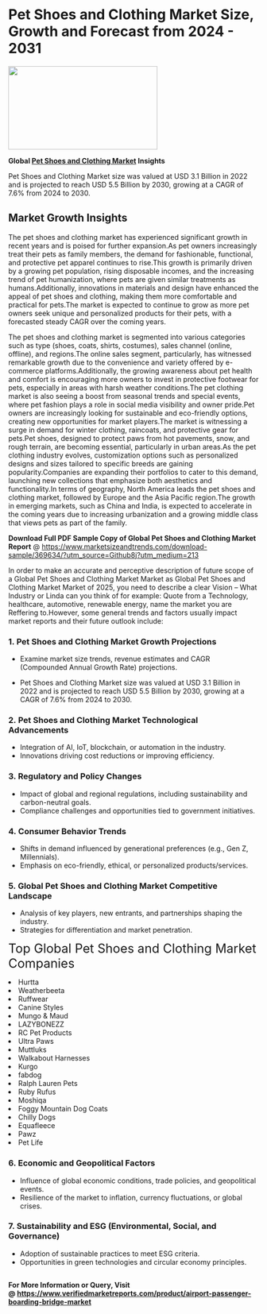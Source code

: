 <H1>Pet Shoes and Clothing Market Size, Growth and Forecast from 2024 - 2031</H1><img class="aligncenter size-medium wp-image-584254" src="https://thirdeyenews.in/wp-content/uploads/2024/09/Global-Market-Research-300x168.jpeg" alt="" width="300" height="168" /><p><strong>Global&nbsp;<a href="https://www.marketsizeandtrends.com/download-sample/369634/?utm_source=Github8j?utm_medium=213">Pet Shoes and Clothing Market</a> Insights</strong></p><p>Pet Shoes and Clothing Market size was valued at USD 3.1 Billion in 2022 and is projected to reach USD 5.5 Billion by 2030, growing at a CAGR of 7.6% from 2024 to 2030.</p><p><h2>Market Growth Insights</h2> <p>The pet shoes and clothing market has experienced significant growth in recent years and is poised for further expansion.As pet owners increasingly treat their pets as family members, the demand for fashionable, functional, and protective pet apparel continues to rise.This growth is primarily driven by a growing pet population, rising disposable incomes, and the increasing trend of pet humanization, where pets are given similar treatments as humans.Additionally, innovations in materials and design have enhanced the appeal of pet shoes and clothing, making them more comfortable and practical for pets.The market is expected to continue to grow as more pet owners seek unique and personalized products for their pets, with a forecasted steady CAGR over the coming years.</p> <p>The pet shoes and clothing market is segmented into various categories such as type (shoes, coats, shirts, costumes), sales channel (online, offline), and regions.The online sales segment, particularly, has witnessed remarkable growth due to the convenience and variety offered by e-commerce platforms.Additionally, the growing awareness about pet health and comfort is encouraging more owners to invest in protective footwear for pets, especially in areas with harsh weather conditions.The pet clothing market is also seeing a boost from seasonal trends and special events, where pet fashion plays a role in social media visibility and owner pride.Pet owners are increasingly looking for sustainable and eco-friendly options, creating new opportunities for market players.The market is witnessing a surge in demand for winter clothing, raincoats, and protective gear for pets.Pet shoes, designed to protect paws from hot pavements, snow, and rough terrain, are becoming essential, particularly in urban areas.As the pet clothing industry evolves, customization options such as personalized designs and sizes tailored to specific breeds are gaining popularity.Companies are expanding their portfolios to cater to this demand, launching new collections that emphasize both aesthetics and functionality.In terms of geography, North America leads the pet shoes and clothing market, followed by Europe and the Asia Pacific region.The growth in emerging markets, such as China and India, is expected to accelerate in the coming years due to increasing urbanization and a growing middle class that views pets as part of the family.<p><span class=""><strong>Download Full PDF Sample Copy of Global Pet Shoes and Clothing Market Report</strong> @ <a href="https://www.marketsizeandtrends.com/download-sample/369634/?utm_source=Github8j?utm_medium=213" target="_blank">https://www.marketsizeandtrends.com/download-sample/369634/?utm_source=Github8j?utm_medium=213</a></span></p><p>In order to make an accurate and perceptive description of future scope of a Global&nbsp;Pet Shoes and Clothing Market Market as Global&nbsp;Pet Shoes and Clothing Market Market of 2025, you need to describe a clear Vision &ndash; What Industry or Linda can you think of for example: Quote from a Technology, healthcare, automotive, renewable energy, name the market you are Reffering to.However, some general trends and factors usually impact market reports and their future outlook include:</p><h3>1.&nbsp;<strong>Pet Shoes and Clothing Market Growth Projections</strong></h3><ul><li>Examine market size trends, revenue estimates and CAGR (Compounded Annual Growth Rate) projections.</li><li><p>Pet Shoes and Clothing Market size was valued at USD 3.1 Billion in 2022 and is projected to reach USD 5.5 Billion by 2030, growing at a CAGR of 7.6% from 2024 to 2030.</p></li></ul><h3>2.&nbsp;<strong>Pet Shoes and Clothing Market Technological Advancements</strong></h3><ul><li>Integration of AI, IoT, blockchain, or automation in the industry.</li><li>Innovations driving cost reductions or improving efficiency.</li></ul><h3>3.&nbsp;<strong>Regulatory and Policy Changes</strong></h3><ul><li>Impact of global and regional regulations, including sustainability and carbon-neutral goals.</li><li>Compliance challenges and opportunities tied to government initiatives.</li></ul><h3>4.&nbsp;<strong>Consumer Behavior Trends</strong></h3><ul><li>Shifts in demand influenced by generational preferences (e.g., Gen Z, Millennials).</li><li>Emphasis on eco-friendly, ethical, or personalized products/services.</li></ul><h3>5.&nbsp;<strong>Global Pet Shoes and Clothing Market Competitive Landscape</strong></h3><ul><li>Analysis of key players, new entrants, and partnerships shaping the industry.</li><li>Strategies for differentiation and market penetration.</li></ul><p data-pm-slice="1 1 []"><span style="color: inherit; font-family: inherit; font-size: 25px;">Top Global Pet Shoes and Clothing Market Companies</span></p><div class="" data-test-id=""><p><li>Hurtta</li><li> Weatherbeeta</li><li> Ruffwear</li><li> Canine Styles</li><li> Mungo & Maud</li><li> LAZYBONEZZ</li><li> RC Pet Products</li><li> Ultra Paws</li><li> Muttluks</li><li> Walkabout Harnesses</li><li> Kurgo</li><li> fabdog</li><li> Ralph Lauren Pets</li><li> Ruby Rufus</li><li> Moshiqa</li><li> Foggy Mountain Dog Coats</li><li> Chilly Dogs</li><li> Equafleece</li><li> Pawz</li><li> Pet Life</li></p></div><h3>6.&nbsp;<strong>Economic and Geopolitical Factors</strong></h3><ul><li>Influence of global economic conditions, trade policies, and geopolitical events.</li><li>Resilience of the market to inflation, currency fluctuations, or global crises.</li></ul><h3>7.&nbsp;<strong>Sustainability and ESG (Environmental, Social, and Governance)</strong></h3><ul><li>Adoption of sustainable practices to meet ESG criteria.</li><li>Opportunities in green technologies and circular economy principles.</li></ul><h2><strong style="font-size: 14px;">For More Information or Query, Visit @&nbsp;</strong><a style="background-color: #ffffff; font-size: 14px;" href="https://www.marketsizeandtrends.com/report/pet-shoes-and-clothing-market/" target="_blank">https://www.verifiedmarketreports.com/product/airport-passenger-boarding-bridge-market</a></h2>